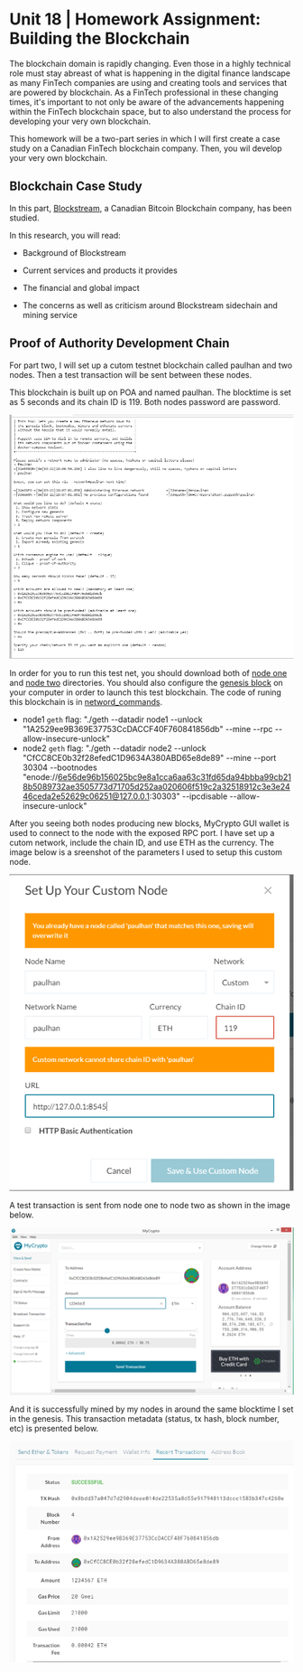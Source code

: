 # Unit 18 | Homework Assignment: Building the Blockchain

The blockchain domain is rapidly changing.  Even those in a highly technical role must stay abreast of what is happening in the digital finance landscape as many FinTech companies are using and creating tools and services that are powered by blockchain. As a FinTech professional in these changing times, it's important to not only be aware of the advancements happening within the FinTech blockchain space, but to also understand the process for developing your very own blockchain.

This homework will be a two-part series in which I will first create a case study on a Canadian FinTech blockchain company. Then, you wil develop your very own blockchain.

## Blockchain Case Study

In this part, [Blockstream](Blockchain_Case_Study/Blockstream.md), a Canadian Bitcoin Blockchain company, has been studied. 

In this research, you will read:

* Background of Blockstream

* Current services and products it provides

* The financial and global impact 

* The concerns as well as criticism around Blockstream sidechain and mining service

## Proof of Authority Development Chain

For part two, I will set up a cutom testnet blockchain called paulhan and two nodes. Then a test transaction will be sent between these nodes. 

This blockchain is built up on POA and named paulhan. The blocktime is set as 5 seconds and its chain ID is 119. Both nodes password are password. 

![blockchain](POA_Development_Chain/Screenshots/paulhan_block.png)

In order for you to run this test net, you should download both of  [node one](POA_Development_Chain/node1) and [node two](POA_Development_Chain/node2) directories. You should also configure the [genesis block](POA_Development_Chain/paulhan/paulhan.json) on your computer in order to launch this test blockchain. The code of runing this blockchain is in [netword_commands](POA_Development_Chain/network_commands.txt). 

* node1 `geth` flag: "./geth --datadir node1 --unlock "1A2529ee9B369E37753CcDACCF40F760841856db" --mine --rpc --allow-insecure-unlock" 
* node2 `geth` flag: "./geth --datadir node2 --unlock "CfCC8CE0b32f28efedC1D9634A380ABD65e8de89" --mine --port 30304 --bootnodes "enode://6e56de96b156025bc9e8a1cca6aa63c31fd65da94bbba99cb218b5089732ae3505773d71705d252aa020606f519c2a32518912c3e3e2446ceda2e52629c06251@127.0.0.1:30303" --ipcdisable --allow-insecure-unlock"

After you seeing both nodes producing new blocks, MyCrypto GUI wallet is used  to connect to the node with the exposed RPC port. I have set up a cutom network, include the chain ID, and use ETH as the currency. The image below is a sreenshot of the parameters I used to setup this custom node. 

![custom-node](POA_Development_Chain/Screenshots/paulhan_node.png)

A test transaction is sent from node one to node two as shown in the image below.

![transaction](POA_Development_Chain/Screenshots/paulhan_tx.png)

And it is successfully mined by my nodes in around the same blocktime I set in the genesis. This transaction metadata (status, tx hash, block number, etc) is presented below. 

![meta](POA_Development_Chain/Screenshots/paulhan_tx_success.png)